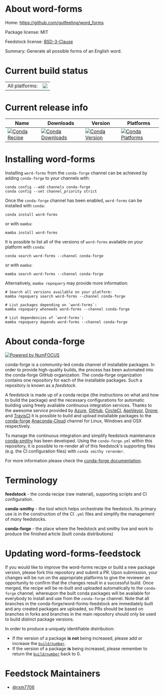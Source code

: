 About word-forms
================

Home: https://github.com/gutfeeling/word_forms

Package license: MIT

Feedstock license: [BSD-3-Clause](https://github.com/conda-forge/word-forms-feedstock/blob/main/LICENSE.txt)

Summary: Generate all possible forms of an English word.

Current build status
====================


<table><tr><td>All platforms:</td>
    <td>
      <a href="https://dev.azure.com/conda-forge/feedstock-builds/_build/latest?definitionId=18530&branchName=main">
        <img src="https://dev.azure.com/conda-forge/feedstock-builds/_apis/build/status/word-forms-feedstock?branchName=main">
      </a>
    </td>
  </tr>
</table>

Current release info
====================

| Name | Downloads | Version | Platforms |
| --- | --- | --- | --- |
| [![Conda Recipe](https://img.shields.io/badge/recipe-word--forms-green.svg)](https://anaconda.org/conda-forge/word-forms) | [![Conda Downloads](https://img.shields.io/conda/dn/conda-forge/word-forms.svg)](https://anaconda.org/conda-forge/word-forms) | [![Conda Version](https://img.shields.io/conda/vn/conda-forge/word-forms.svg)](https://anaconda.org/conda-forge/word-forms) | [![Conda Platforms](https://img.shields.io/conda/pn/conda-forge/word-forms.svg)](https://anaconda.org/conda-forge/word-forms) |

Installing word-forms
=====================

Installing `word-forms` from the `conda-forge` channel can be achieved by adding `conda-forge` to your channels with:

```
conda config --add channels conda-forge
conda config --set channel_priority strict
```

Once the `conda-forge` channel has been enabled, `word-forms` can be installed with `conda`:

```
conda install word-forms
```

or with `mamba`:

```
mamba install word-forms
```

It is possible to list all of the versions of `word-forms` available on your platform with `conda`:

```
conda search word-forms --channel conda-forge
```

or with `mamba`:

```
mamba search word-forms --channel conda-forge
```

Alternatively, `mamba repoquery` may provide more information:

```
# Search all versions available on your platform:
mamba repoquery search word-forms --channel conda-forge

# List packages depending on `word-forms`:
mamba repoquery whoneeds word-forms --channel conda-forge

# List dependencies of `word-forms`:
mamba repoquery depends word-forms --channel conda-forge
```


About conda-forge
=================

[![Powered by
NumFOCUS](https://img.shields.io/badge/powered%20by-NumFOCUS-orange.svg?style=flat&colorA=E1523D&colorB=007D8A)](https://numfocus.org)

conda-forge is a community-led conda channel of installable packages.
In order to provide high-quality builds, the process has been automated into the
conda-forge GitHub organization. The conda-forge organization contains one repository
for each of the installable packages. Such a repository is known as a *feedstock*.

A feedstock is made up of a conda recipe (the instructions on what and how to build
the package) and the necessary configurations for automatic building using freely
available continuous integration services. Thanks to the awesome service provided by
[Azure](https://azure.microsoft.com/en-us/services/devops/), [GitHub](https://github.com/),
[CircleCI](https://circleci.com/), [AppVeyor](https://www.appveyor.com/),
[Drone](https://cloud.drone.io/welcome), and [TravisCI](https://travis-ci.com/)
it is possible to build and upload installable packages to the
[conda-forge](https://anaconda.org/conda-forge) [Anaconda-Cloud](https://anaconda.org/)
channel for Linux, Windows and OSX respectively.

To manage the continuous integration and simplify feedstock maintenance
[conda-smithy](https://github.com/conda-forge/conda-smithy) has been developed.
Using the ``conda-forge.yml`` within this repository, it is possible to re-render all of
this feedstock's supporting files (e.g. the CI configuration files) with ``conda smithy rerender``.

For more information please check the [conda-forge documentation](https://conda-forge.org/docs/).

Terminology
===========

**feedstock** - the conda recipe (raw material), supporting scripts and CI configuration.

**conda-smithy** - the tool which helps orchestrate the feedstock.
                   Its primary use is in the construction of the CI ``.yml`` files
                   and simplify the management of *many* feedstocks.

**conda-forge** - the place where the feedstock and smithy live and work to
                  produce the finished article (built conda distributions)


Updating word-forms-feedstock
=============================

If you would like to improve the word-forms recipe or build a new
package version, please fork this repository and submit a PR. Upon submission,
your changes will be run on the appropriate platforms to give the reviewer an
opportunity to confirm that the changes result in a successful build. Once
merged, the recipe will be re-built and uploaded automatically to the
`conda-forge` channel, whereupon the built conda packages will be available for
everybody to install and use from the `conda-forge` channel.
Note that all branches in the conda-forge/word-forms-feedstock are
immediately built and any created packages are uploaded, so PRs should be based
on branches in forks and branches in the main repository should only be used to
build distinct package versions.

In order to produce a uniquely identifiable distribution:
 * If the version of a package **is not** being increased, please add or increase
   the [``build/number``](https://docs.conda.io/projects/conda-build/en/latest/resources/define-metadata.html#build-number-and-string).
 * If the version of a package **is** being increased, please remember to return
   the [``build/number``](https://docs.conda.io/projects/conda-build/en/latest/resources/define-metadata.html#build-number-and-string)
   back to 0.

Feedstock Maintainers
=====================

* [@rxm7706](https://github.com/rxm7706/)

